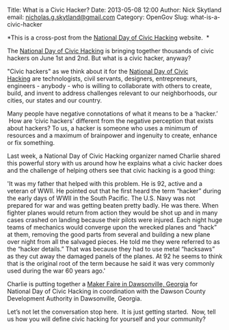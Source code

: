 Title: What is a Civic Hacker?
Date: 2013-05-08 12:00
Author: Nick Skytland
email: nicholas.g.skytland@gmail.com
Category: OpenGov
Slug: what-is-a-civic-hacker

<div>

<div>

*This is a cross-post from the [National Day of Civic Hacking][]
website.  *

</div>

<div>

</div>

The [National Day of Civic Hacking][1] is bringing together thousands of
civic hackers on June 1st and 2nd. But what is a civic hacker, anyway?

"Civic hackers" as we think about it for the [National Day of Civic
Hacking][1] are technologists, civil servants, designers, entrepreneurs,
engineers - anybody - who is willing to collaborate with others to
create, build, and invent to address challenges relevant to our
neighborhoods, our cities, our states and our country.

Many people have negative connotations of what it means to be a
‘hacker.’  How are ‘civic hackers’ different from the negative
perception that exists about hackers? To us, a hacker is someone who
uses a minimum of resources and a maximum of brainpower and ingenuity to
create, enhance or fix something.

Last week, a National Day of Civic Hacking organizer named Charlie
shared this powerful story with us around how he explains what a civic
hacker does and the challenge of helping others see that civic hacking
is a good thing:

'It was my father that helped with this problem. He is 92, active and a
veteran of WWII. He pointed out that he first heard the term “hacker”
during the early days of WWII in the South Pacific. The U.S. Navy was
not prepared for war and was getting beaten pretty badly. He was there.
When fighter planes would return from action they would be shot up and
in many cases crashed on landing because their pilots were injured. Each
night huge teams of mechanics would converge upon the wrecked planes and
“hack” at them, removing the good parts from several and building a new
plane over night from all the salvaged pieces. He told me they were
referred to as the “hacker details.” That was because they had to use
metal “hacksaws” as they cut away the damaged panels of the planes. At
92 he seems to think that is the original root of the term because he
said it was very commonly used during the war 60 years ago.'

Charlie is putting together a [Maker Faire in Dawsonville,
Georgia][] for National Day of Civic Hacking in coordination with the
Dawson County Development Authority in Dawsonville, Georgia.

Let’s not let the conversation stop here.  It is just getting started.
 Now, tell us how you will define civic hacking for yourself and your
community?

</div>

  [National Day of Civic Hacking]: http://hackforchange.org/blog/what-civic-hacker
  [1]: http://hackforchange.org/
  [Maker Faire in Dawsonville, Georgia]: http://hackforchange.org/dawsonville-maker-day
